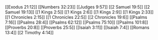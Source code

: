 [[Exodus 21:12]]
[[Numbers 32:23]]
[[Judges 9:57]]
[[2 Samuel 19:5]]
[[2 Samuel 19:13]]
[[1 Kings 2:5]]
[[1 Kings 2:6]]
[[1 Kings 2:9]]
[[1 Kings 2:33]]
[[1 Chronicles 2:15]]
[[1 Chronicles 22:5]]
[[2 Chronicles 19:6]]
[[Psalms 7:16]]
[[Psalms 28:4]]
[[Psalms 62:12]]
[[Psalms 75:10]]
[[Psalms 101:8]]
[[Proverbs 20:8]]
[[Proverbs 25:5]]
[[Isaiah 3:11]]
[[Isaiah 7:4]]
[[Romans 13:4]]
[[2 Timothy 4:14]]

